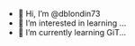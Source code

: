 - 👋 Hi, I’m @dblondin73
- 👀 I’m interested in learning ...
- 🌱 I’m currently learning GiT...


<!---
dblondin73/dblondin73 is a ✨ special ✨ repository because its `README.md` (this file) appears on your GitHub profile.
You can click the Preview link to take a look at your changes.
--->
